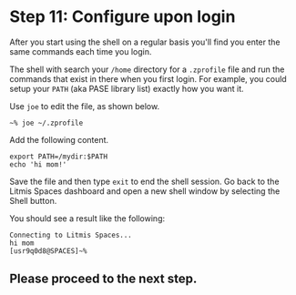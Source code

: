 # Step 11: Configure upon login

After you start using the shell on a regular basis you'll find you enter the same commands each time you login.

The shell with search your `/home` directory for a `.zprofile` file and run the commands that exist in there when you first login. For example, you could setup your `PATH` \(aka PASE library list\) exactly how you want it.

Use `joe` to edit the file, as shown below.

```text
~% joe ~/.zprofile
```

Add the following content.

```text
export PATH=/mydir:$PATH 
echo 'hi mom!'
```

Save the file and then type `exit` to end the shell session. Go back to the Litmis Spaces dashboard and open a new shell window by selecting the Shell button.

You should see a result like the following:

```text
Connecting to Litmis Spaces... 
hi mom 
[usr9q0d8@SPACES]~%
```

## Please proceed to the next step.

